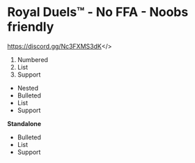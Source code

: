 # **Royal Duels™ - No FFA - Noobs friendly**

<a id="Hyperlink example - Mordhau Discord">https://discord.gg/Nc3FXMS3dK</>

1. Numbered
2. List
3. Support
- Nested
- Bulleted
- List
- Support

**Standalone**
* Bulleted
* List
* Support
